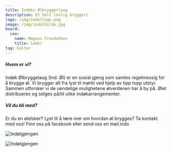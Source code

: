 ```yaml
---
title: Indøks Ølbryggerlaug
description: Et helt lovlig bryggeri
logo: /img/indollogo.png
image: /img/indolbilde.jpg
board:
  ceo:
    name: Magnus Trandokken
    title: Leder
tag: kultur
---
```


##### Hvem er vi?

Indøk Ølbryggelaug (Ind. Øl) er en sosial gjeng som samles regelmessig for å brygge øl. Vi brygger alt fra lyst til mørkt ved hjelp av tipp topp utstyr. Sammen utforsker vi de uendelige mulighetene ølverdenen har å by på. Ølet distribueres og selges på/til ulike indøkarrangementer.

##### Vil du bli med?

Er du en ølelsker? Lyst til å lære mer om hvordan øl brygges? Ta kontakt med oss! Finn oss på facebook eller send oss en mail.indo

![Indølgjengen](/img/indolbilde.jpg)

![Indølgjengen](/img/indolbilde2.jpg)
